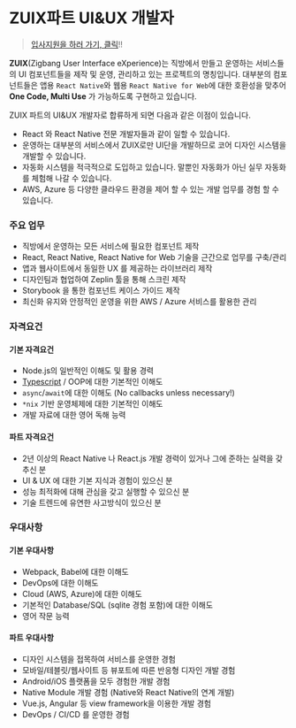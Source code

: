 # ZUIX파트 UI&UX 개발자

> [입사지원을 하러 가기, 클릭](https://forms.gle/nTCq9oXdtQ9k5iqq8)!!

**ZUIX**(Zigbang User Interface eXperience)는 직방에서 만들고 운영하는 서비스들의 UI 컴포넌트들을 제작 및 운영, 관리하고 있는 프로젝트의 명칭입니다. 대부분의 컴포넌트들은 앱용 `React Native`와 웹용 `React Native for Web`에 대한 호환성을 맞추어 **One Code, Multi Use** 가 가능하도록 구현하고 있습니다.

ZUIX 파트의 UI&UX 개발자로 합류하게 되면 다음과 같은 이점이 있습니다.

* React 와 React Native 전문 개발자들과 같이 일할 수 있습니다.
* 운영하는 대부분의 서비스에서 ZUIX로만 UI단을 개발하므로 코어 디자인 시스템을 개발할 수 있습니다.
* 자동화 시스템을 적극적으로 도입하고 있습니다. 말뿐인 자동화가 아닌 실무 자동화를 체험해 나갈 수 있습니다.
* AWS, Azure 등 다양한 클라우드 환경을 제어 할 수 있는 개발 업무를 경험 할 수 있습니다.

### 주요 업무

* 직방에서 운영하는 모든 서비스에 필요한 컴포넌트 제작
* React, React Native, React Native for Web 기술을 근간으로 업무를 구축/관리
* 앱과 웹사이트에서 동일한 UX 를 제공하는 라이브러리 제작
* 디자인팀과 협업하여 Zeplin 툴을 통해 스크린 제작
* Storybook 을 통한 컴포넌트 케이스 가이드 제작
* 최신화 유지와 안정적인 운영을 위한 AWS / Azure 서비스를 활용한 관리

### 자격요건

#### 기본 자격요건
* Node.js의 일반적인 이해도 및 활용 경력
* [Typescript](https://www.typescriptlang.org/) / OOP에 대한 기본적인 이해도
* `async`/`await`에 대한 이해도 (No callbacks unless necessary!)
* `*nix` 기반 운영체제에 대한 기본적인 이해도
* 개발 자료에 대한 영어 독해 능력

#### 파트 자격요건 
* 2년 이상의 React Native 나 React.js 개발 경력이 있거나 그에 준하는 실력을 갖추신 분
* UI & UX 에 대한 기본 지식과 경험이 있으신 분
* 성능 최적화에 대해 관심을 갖고 실행할 수 있으신 분
* 기술 트렌드에 유연한 사고방식이 있으신 분

### 우대사항

#### 기본 우대사항
* Webpack, Babel에 대한 이해도
* DevOps에 대한 이해도
* Cloud (AWS, Azure)에 대한 이해도
* 기본적인 Database/SQL (sqlite 경험 포함)에 대한 이해도
* 영어 작문 능력

#### 파트 우대사항
* 디자인 시스템을 접목하여 서비스를 운영한 경험
* 모바일/테블릿/웹사이트 등 뷰포트에 따른 반응형 디자인 개발 경험
* Android/iOS 플랫폼을 모두 경험한 개발 경험
* Native Module 개발 경험 (Native와 React Native의 연계 개발)
* Vue.js, Angular 등 view framework을 이용한 개발 경험
* DevOps / CI/CD 를 운영한 경험
